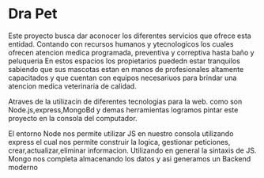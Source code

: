<h1>Dra Pet </h2>
<p> Este proyecto busca dar aconocer los diferentes servicios que ofrece esta entidad. Contando con recursos humanos y ytecnologicos los cuales ofrecen atencion medica programada, preventiva y correptiva hasta  baño y peluqueria En estos espacios los propietarios puededn estar tranquilos sabiendo que sus mascotas estan en manos de profesionales altamente capacitados y que cuentan con equipos necesariuos para brindar una atencion medica veterinaria de calidad.</p>

<p>Atraves de la utilizacin de diferentes tecnologias para la web. como son Node.js,express,MongoBd y demas herramientas logramos pintar este proyecto en la consola del computador.</p>

 <p>El entorno Node nos permite utilizar JS en nuestro consola utilizando express el cual nos permite construir la logica, gestionar peticiones, crear,actualizar,eliminar informacion.  Utilizando en general la sintaxis de JS.  Mongo nos completa almacenando los datos y asi generamos  un Backend moderno</p>

